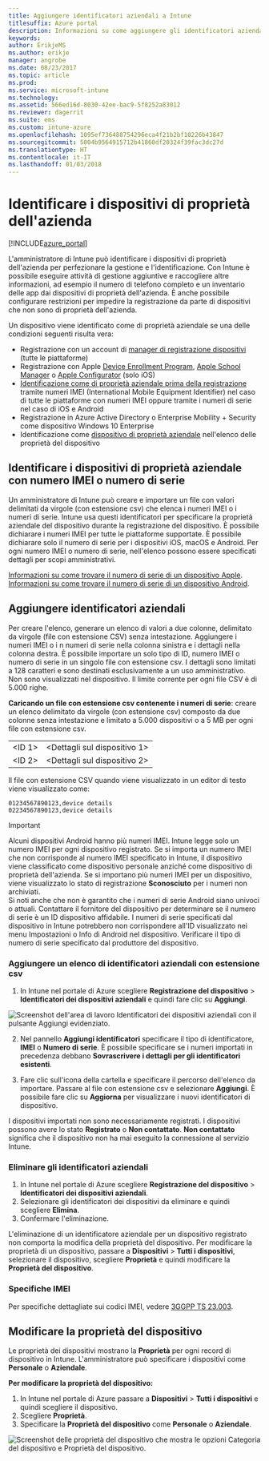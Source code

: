 ```yaml
---
title: Aggiungere identificatori aziendali a Intune
titlesuffix: Azure portal
description: Informazioni su come aggiungere gli identificatori aziendali (metodo di registrazione, numeri IMEI e numeri di serie) a Microsoft Intune. "
keywords: 
author: ErikjeMS
ms.author: erikje
manager: angrobe
ms.date: 08/23/2017
ms.topic: article
ms.prod: 
ms.service: microsoft-intune
ms.technology: 
ms.assetid: 566ed16d-8030-42ee-bac9-5f8252a83012
ms.reviewer: dagerrit
ms.suite: ems
ms.custom: intune-azure
ms.openlocfilehash: 1095ef736488754296eca4f21b2bf10226b43847
ms.sourcegitcommit: 5004b9564915712b41860df20324f39fac3dc27d
ms.translationtype: HT
ms.contentlocale: it-IT
ms.lasthandoff: 01/03/2018
---
```

# <a name="identify-devices-as-corporate-owned"></a>Identificare i dispositivi di proprietà dell'azienda

[!INCLUDE[azure_portal](./includes/azure_portal.md)]

L'amministratore di Intune può identificare i dispositivi di proprietà dell'azienda per perfezionare la gestione e l'identificazione. Con Intune è possibile eseguire attività di gestione aggiuntive e raccogliere altre informazioni, ad esempio il numero di telefono completo e un inventario delle app dai dispositivi di proprietà dell'azienda. È anche possibile configurare restrizioni per impedire la registrazione da parte di dispositivi che non sono di proprietà dell'azienda.

Un dispositivo viene identificato come di proprietà aziendale se una delle condizioni seguenti risulta vera:

- Registrazione con un account di [manager di registrazione dispositivi](device-enrollment-manager-enroll.md) (tutte le piattaforme)
- Registrazione con Apple [Device Enrollment Program](device-enrollment-program-enroll-ios.md), [Apple School Manager](apple-school-manager-set-up-ios.md) o [Apple Configurator](apple-configurator-enroll-ios.md) (solo iOS)
- [Identificazione come di proprietà aziendale prima della registrazione](#identify-corporate-owned-devices-with-imei-or-serial-number) tramite numeri IMEI (International Mobile Equipment Identifier) nel caso di tutte le piattaforme con numeri IMEI oppure tramite i numeri di serie nel caso di iOS e Android
- Registrazione in Azure Active Directory o Enterprise Mobility + Security come dispositivo Windows 10 Enterprise
- Identificazione come [dispositivo di proprietà aziendale](#change-device-ownership) nell'elenco delle proprietà del dispositivo

## <a name="identify-corporate-owned-devices-with-imei-or-serial-number"></a>Identificare i dispositivi di proprietà aziendale con numero IMEI o numero di serie

Un amministratore di Intune può creare e importare un file con valori delimitati da virgole (con estensione csv) che elenca i numeri IMEI o i numeri di serie. Intune usa questi identificatori per specificare la proprietà aziendale del dispositivo durante la registrazione del dispositivo. È possibile dichiarare i numeri IMEI per tutte le piattaforme supportate. È possibile dichiarare solo il numero di serie per i dispositivi iOS, macOS e Android. Per ogni numero IMEI o numero di serie, nell'elenco possono essere specificati dettagli per scopi amministrativi.

<!-- When you upload serial numbers for company-owned iOS devices, they must be paired with a corporate enrollment profile. Devices must then be enrolled using either Apple’s device enrollment program (DEP) or Apple Configurator to have them appear as company-owned. -->

[Informazioni su come trovare il numero di serie di un dispositivo Apple](https://support.apple.com/HT204308).<br>
[Informazioni su come trovare il numero di serie di un dispositivo Android](https://support.google.com/store/answer/3333000).

## <a name="add-corporate-identifiers"></a>Aggiungere identificatori aziendali
Per creare l'elenco, generare un elenco di valori a due colonne, delimitato da virgole (file con estensione CSV) senza intestazione. Aggiungere i numeri IMEI o i n numeri di serie nella colonna sinistra e i dettagli nella colonna destra. È possibile importare un solo tipo di ID, numero IMEI o numero di serie in un singolo file con estensione csv. I dettagli sono limitati a 128 caratteri e sono destinati esclusivamente a un uso amministrativo. Non sono visualizzati nel dispositivo. Il limite corrente per ogni file CSV è di 5.000 righe.

**Caricando un file con estensione csv contenente i numeri di serie**: creare un elenco delimitato da virgole (con estensione csv) composto da due colonne senza intestazione e limitato a 5.000 dispositivi o a 5 MB per ogni file con estensione csv.

|||
|-|-|
|&lt;ID 1&gt;|&lt;Dettagli sul dispositivo 1&gt;|
|&lt;ID 2&gt;|&lt;Dettagli sul dispositivo 2&gt;|

Il file con estensione CSV quando viene visualizzato in un editor di testo viene visualizzato come:

```
01234567890123,device details
02234567890123,device details
```

> [!IMPORTANT]
> Alcuni dispositivi Android hanno più numeri IMEI. Intune legge solo un numero IMEI per ogni dispositivo registrato. Se si importa un numero IMEI che non corrisponde al numero IMEI specificato in Intune, il dispositivo viene classificato come dispositivo personale anziché come dispositivo di proprietà dell'azienda. Se si importano più numeri IMEI per un dispositivo, viene visualizzato lo stato di registrazione **Sconosciuto** per i numeri non archiviati.<br>
>Si noti anche che non è garantito che i numeri di serie Android siano univoci o attuali. Contattare il fornitore del dispositivo per determinare se il numero di serie è un ID dispositivo affidabile.
>I numeri di serie specificati dal dispositivo in Intune potrebbero non corrispondere all'ID visualizzato nei menu Impostazioni o Info di Android nel dispositivo. Verificare il tipo di numero di serie specificato dal produttore del dispositivo.

### <a name="add-a-csv-list-of-corporate-identifiers"></a>Aggiungere un elenco di identificatori aziendali con estensione csv

1. In Intune nel portale di Azure scegliere **Registrazione del dispositivo** > **Identificatori dei dispositivi aziendali** e quindi fare clic su **Aggiungi**.

 ![Screenshot dell'area di lavoro Identificatori dei dispositivi aziendali con il pulsante Aggiungi evidenziato.](./media/add-corp-id.png)

2. Nel pannello **Aggiungi identificatori** specificare il tipo di identificatore, **IMEI** o **Numero di serie**. È possibile specificare se i numeri importati in precedenza debbano **Sovrascrivere i dettagli per gli identificatori esistenti**.

3. Fare clic sull'icona della cartella e specificare il percorso dell'elenco da importare. Passare al file con estensione csv e selezionare **Aggiungi**. È possibile fare clic su **Aggiorna** per visualizzare i nuovi identificatori di dispositivo.

I dispositivi importati non sono necessariamente registrati. I dispositivi possono avere lo stato **Registrato** o **Non contattato**. **Non contattato** significa che il dispositivo non ha mai eseguito la connessione al servizio Intune.

### <a name="delete-corporate-identifiers"></a>Eliminare gli identificatori aziendali

1. In Intune nel portale di Azure scegliere **Registrazione del dispositivo** > **Identificatori dei dispositivi aziendali**.
2. Selezionare gli identificatori dei dispositivi da eliminare e quindi scegliere **Elimina**.
3. Confermare l'eliminazione.

L'eliminazione di un identificatore aziendale per un dispositivo registrato non comporta la modifica della proprietà del dispositivo. Per modificare la proprietà di un dispositivo, passare a **Dispositivi** > **Tutti i dispositivi**, selezionare il dispositivo, scegliere **Proprietà** e quindi modificare la **Proprietà del dispositivo**.

### <a name="imei-specifications"></a>Specifiche IMEI
Per specifiche dettagliate sui codici IMEI, vedere [3GGPP TS 23.003](https://portal.3gpp.org/desktopmodules/Specifications/SpecificationDetails.aspx?specificationId=729).

## <a name="change-device-ownership"></a>Modificare la proprietà del dispositivo

Le proprietà dei dispositivi mostrano la **Proprietà** per ogni record di dispositivo in Intune. L'amministratore può specificare i dispositivi come **Personale** o **Aziendale**.

**Per modificare la proprietà del dispositivo:**
1. In Intune nel portale di Azure passare a **Dispositivi** > **Tutti i dispositivi** e quindi scegliere il dispositivo.
3. Scegliere **Proprietà**.
4. Specificare la **Proprietà del dispositivo** come **Personale** o **Aziendale**.

  ![Screenshot delle proprietà del dispositivo che mostra le opzioni Categoria del dispositivo e Proprietà del dispositivo.](./media/device-properties.png)

